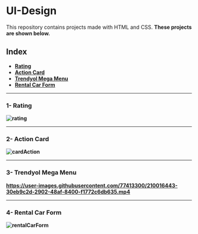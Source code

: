 # UI-Design
This repository contains projects made with HTML and CSS. <strong>These projects are shown below.</stong>

## Index

* [Rating](#1--rating)
* [Action Card](#2--action-card)
* [Trendyol Mega Menu](#3--trendyol-mega-menu)
* [Rental Car Form](#4--rental-car-form)

<hr>

### 1- Rating 
![rating](https://user-images.githubusercontent.com/77413300/209781187-84fd4644-e5ec-4f0b-8277-bff1196b8b55.jpg)

<hr>

### 2- Action Card 
![cardAction](https://user-images.githubusercontent.com/77413300/209781178-c15ea4d9-ef73-4512-97a5-3d68add98416.jpg)

<hr>

### 3- Trendyol Mega Menu 
https://user-images.githubusercontent.com/77413300/210016443-30eb9c2d-2902-48af-8400-f1772c6db635.mp4

<hr>

### 4- Rental Car Form
![rentalCarForm](https://user-images.githubusercontent.com/77413300/210247640-fedaba57-ac4e-410b-b781-3e86092d73d7.jpg)


